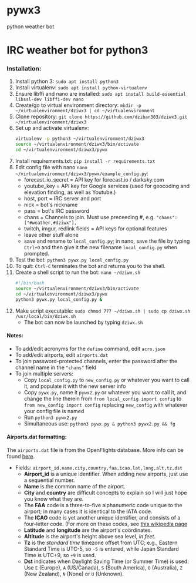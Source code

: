 # pywx3
python weather bot


# IRC weather bot for python3

### Installation:

1. Install python 3: `sudo apt install python3`
1. Install virtualenv: `sudo apt install python-virtualenv`
2. Ensure libffi and nano are installed: `sudo apt install build-essential libssl-dev libffi-dev nano`
3. Create/go to virtual environment directory: `mkdir -p ~/virtualenvironment/dziwx3 | cd ~/virtualenvironment`
4. Clone repository: `git clone https://github.com/dziban303/dziwx3.git ~/virtualenvironment/dziwx3`
5. Set up and activate virtualenv: 
   ```bash
   virtualenv -p python3 ~/virtualenvironment/dziwx3
   source ~/virtualenvironment/dziwx3/bin/activate
   cd ~/virtualenvironment/dziwx3/pywx
   ```
6. Install requirements.txt: `pip install -r requirements.txt`
7. Edit config file with nano `nano ~/virtualenvironment/dziwx3/pywx/example_config.py`:
   - forecast_io_secret = API key for forecast.io / darksky.com
   - youtube_key = API key for Google services (used for geocoding and elevation finding, as well as Youtube.)
   - host, port = IRC server and port
   - nick = bot's nickname
   - pass = bot's IRC password
   - chans = Channels to join. Must use preceeding #, e.g. `"chans": ["#weather,#dziwx"],`
   - twitch, imgur, redlink fields = API keys for optional features
   - leave other stuff alone
   - save and rename to `local_config.py`; in nano, save the file by typing `Ctrl+O` and then give it the new filename `local_config.py` when prompted.
8. Test the bot: `python3 pywx.py local_config.py`
9. To quit: `Ctrl-C` terminates the bot and returns you to the shell.
1. Create a shell script to run the bot: `nano ~/dziwx.sh`
   ```bash
   #!/bin/bash
   source ~/virtualenvironment/dziwx3/bin/activate
   cd ~/virtualenvironment/dziwx3/pywx
   python3 pywx.py local_config.py &
   ```
1. Make script executable: `sudo chmod 777 ~/dziwx.sh | sudo cp dziwx.sh /usr/local/bin/dziwx.sh`
   - The bot can now be launched by typing `dziwx.sh`

#### Notes: 
- To add/edit acronyms for the `define` command, edit `acro.json`
 - To add/edit airports, edit `airports.dat`
 - To join password-protected channels, enter the password after the channel name in the `"chans"` field
 - To join multiple servers:
   - Copy `local_config.py` to `new_config.py` or whatever you want to call it, and populate it with the new server info
   - Copy `pywx.py`, name it `pywx2.py` or whatever you want to call it, and change the line therein from `from local_config import config` to `from new_config import config` replacing `new_config` with whatever your config file is named
   - Run `python3 pywx2.py`
   - Simultaneous use: `python3 pywx.py & python3 pywx2.py && fg`

#### Airports.dat formatting:
 The `airports.dat` file is from the OpenFlights database. More info can be found [here](https://openflights.org/data.html).
 - Fields: `airport_id,name,city,country,faa,icao,lat,long,alt,tz,dst`
   - **Airport_id** is a unique identifier. When adding new airports, just use a sequential number.
   - **Name** is the common name of the airport.  
   - **City** and **country** are difficult concepts to explain so I will just hope you know what they are.  
   - The **FAA** code is a three-to-five alphanumeric code unique to the airport; in many cases it is identical to the IATA code.  
   - The **ICAO** code is yet another unique identifier, and consists of a four-letter code. (For more on these codes, see [this wikipedia page](https://en.wikipedia.org/wiki/Location_identifier) 
   - **Latitude** and **longitude** are the airport's coördinates.  
   - **Altitude** is the airport's height above sea level, *in feet*. 
   - **Tz** is the *standard time* timezone offset from UTC; e.g., Eastern Standard Time is UTC-5, so `-5` is entered, while Japan Standard Time is UTC+9, so `+9` is used.
   - **Dst** indicates when Daylight Saving Time (or Summer Time) is used: Use `E` (Europe), `A` (US/Canada), `S` (South America), `O` (Australia), `Z` (New Zealand), `N` (None) or `U` (Unknown).
